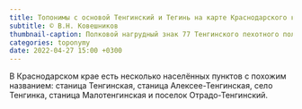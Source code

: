 ```yaml
---
title: Топонимы с основой Тенгинский и Тегинь на карте Краснодарского края
subtitle: © В.Н. Ковешников
thumbnail-caption: Полковой нагрудный знак 77 Тенгинского пехотного полка
categories: toponymy
date: 2022-04-27 15:00 +0300
---
```

В Краснодарском крае есть несколько населённых пунктов с похожим названием: станица Тенгинская, станица Алексее-Тенгинская, село Тенгинка, станица Малотенгинская и поселок Отрадо-Тенгинский.
